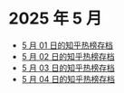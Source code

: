 # 2025 年 5 月

+ [5 月 01 日的知乎热榜存档](/2025-5/01)
+ [5 月 02 日的知乎热榜存档](/2025-5/02)
+ [5 月 03 日的知乎热榜存档](/2025-5/03)
+ [5 月 04 日的知乎热榜存档](/2025-5/04)
